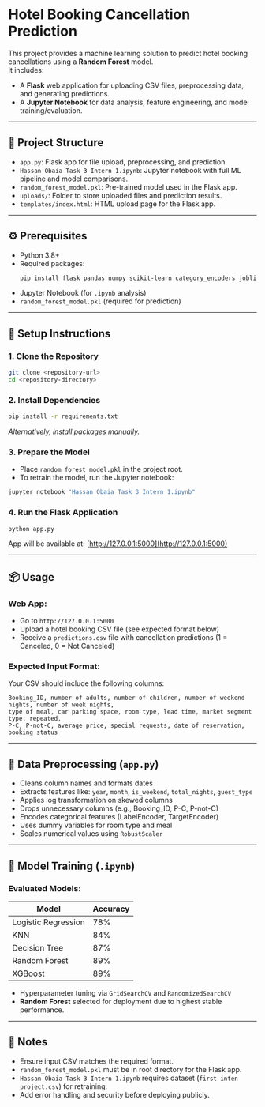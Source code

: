 # Hotel Booking Cancellation Prediction

This project provides a machine learning solution to predict hotel booking cancellations using a **Random Forest** model.  
It includes:

- A **Flask** web application for uploading CSV files, preprocessing data, and generating predictions.
- A **Jupyter Notebook** for data analysis, feature engineering, and model training/evaluation.

---

## 📁 Project Structure

- `app.py`: Flask app for file upload, preprocessing, and prediction.
- `Hassan Obaia Task 3 Intern 1.ipynb`: Jupyter notebook with full ML pipeline and model comparisons.
- `random_forest_model.pkl`: Pre-trained model used in the Flask app.
- `uploads/`: Folder to store uploaded files and prediction results.
- `templates/index.html`: HTML upload page for the Flask app.

---

## ⚙️ Prerequisites

- Python 3.8+
- Required packages:
  ```bash
  pip install flask pandas numpy scikit-learn category_encoders joblib xgboost


* Jupyter Notebook (for `.ipynb` analysis)
* `random_forest_model.pkl` (required for prediction)

---

## 🚀 Setup Instructions

### 1. Clone the Repository

```bash
git clone <repository-url>
cd <repository-directory>
```

### 2. Install Dependencies

```bash
pip install -r requirements.txt
```

*Alternatively, install packages manually.*

### 3. Prepare the Model

* Place `random_forest_model.pkl` in the project root.
* To retrain the model, run the Jupyter notebook:

```bash
jupyter notebook "Hassan Obaia Task 3 Intern 1.ipynb"
```

### 4. Run the Flask Application

```bash
python app.py
```

App will be available at: [http://127.0.0.1:5000](http://127.0.0.1:5000)

---

## 📦 Usage

### Web App:

* Go to `http://127.0.0.1:5000`
* Upload a hotel booking CSV file (see expected format below)
* Receive a `predictions.csv` file with cancellation predictions (1 = Canceled, 0 = Not Canceled)

### Expected Input Format:

Your CSV should include the following columns:

```
Booking_ID, number of adults, number of children, number of weekend nights, number of week nights,
type of meal, car parking space, room type, lead time, market segment type, repeated,
P-C, P-not-C, average price, special requests, date of reservation, booking status
```

---

## 🔄 Data Preprocessing (`app.py`)

* Cleans column names and formats dates
* Extracts features like: `year`, `month`, `is_weekend`, `total_nights`, `guest_type`
* Applies log transformation on skewed columns
* Drops unnecessary columns (e.g., Booking\_ID, P-C, P-not-C)
* Encodes categorical features (LabelEncoder, TargetEncoder)
* Uses dummy variables for room type and meal
* Scales numerical values using `RobustScaler`

---

## 🧠 Model Training (`.ipynb`)

### Evaluated Models:

| Model               | Accuracy |
| ------------------- | -------- |
| Logistic Regression | 78%      |
| KNN                 | 84%      |
| Decision Tree       | 87%      |
| Random Forest       | 89%      |
| XGBoost             | 89%      |

* Hyperparameter tuning via `GridSearchCV` and `RandomizedSearchCV`
* **Random Forest** selected for deployment due to highest stable performance.

---

## 📝 Notes

* Ensure input CSV matches the required format.
* `random_forest_model.pkl` must be in root directory for the Flask app.
* `Hassan Obaia Task 3 Intern 1.ipynb` requires dataset (`first inten project.csv`) for retraining.
* Add error handling and security before deploying publicly.
